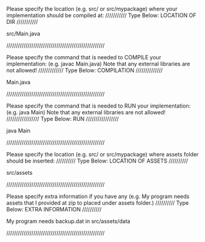 Please specify the location (e.g. src/ or src/mypackage) 
where your implementation should be compiled at:
/////////// Type Below: LOCATION OF DIR ///////////

src/Main.java

///////////////////////////////////////////////////


Please specify the command that is needed 
to COMPILE your implementation:
(e.g. javac Main.java)
Note that any external libraries are not allowed!
///////////// Type Below: COMPILATION //////////////

Main.java

///////////////////////////////////////////////////


Please specify the command that is needed 
to RUN your implementation:
(e.g. java Main)
Note that any external libraries are not allowed!
///////////////// Type Below: RUN /////////////////

java Main

///////////////////////////////////////////////////

Please specify the location (e.g. src/ or src/mypackage)
where assets folder should be inserted:
////////// Type Below: LOCATION OF ASSETS //////////

src/assets

///////////////////////////////////////////////////

Please specify extra information if you have any
(e.g. My program needs assets that I provided at zip
to placed under assets folder.)
////////// Type Below: EXTRA INFORMATION //////////

My program needs backup.dat in src/assets/data

///////////////////////////////////////////////////
